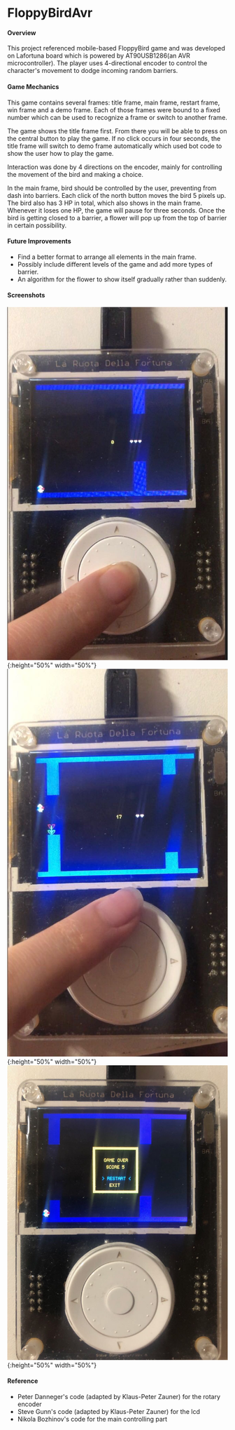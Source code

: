# FloppyBirdAvr

#### **Overview**
This project referenced mobile-based FloppyBird game and was developed on Lafortuna board which is powered
by AT90USB1286(an AVR microcontroller). The player uses 4-directional encoder
to control the character's movement to dodge incoming random barriers. 

#### **Game Mechanics**
This game contains several frames: title frame, main frame, restart frame, 
win frame and a demo frame. Each of those frames were bound to a fixed number
which can be used to recognize a frame or switch to another frame.

The game shows the title frame first. From there you will be able to
press on the central button to play the game. If no click occurs in four seconds, 
the title frame will switch to demo frame automatically which used bot code to show
the user how to play the game.

Interaction was done by 4 directions on the encoder, mainly for
controlling the movement of the bird and making a choice.

In the main frame, bird should be controlled by the user, preventing from
dash into barriers. Each click of the north button moves the bird 5 pixels up. 
The bird also has 3 HP in total, which also shows in the main frame. Whenever it loses one HP, the game will pause for
three seconds. Once the bird is getting closed to a barrier, a flower will pop up from the top of barrier in certain possibility.

#### **Future Improvements**
- Find a better format to arrange all elements in the main frame.
- Possibly include different levels of the game and add more types of barrier.
- An algorithm for the flower to show itself gradually rather than suddenly.

#### **Screenshots**
![image](https://github.com/qp1u18/floppyBird/blob/master/screenshot/1-start.jpg){:height="50%" width="50%"}
![image](https://github.com/qp1u18/floppyBird/blob/master/screenshot/2-intermediate%20_stage.jpg){:height="50%" width="50%"}
![image](https://github.com/qp1u18/floppyBird/blob/master/screenshot/3-restart.jpg){:height="50%" width="50%"}

#### **Reference**
- Peter Danneger's code (adapted by Klaus-Peter Zauner) for the rotary encoder
- Steve Gunn's code (adapted by Klaus-Peter Zauner) for the lcd
- Nikola Bozhinov's code for the main controlling part

